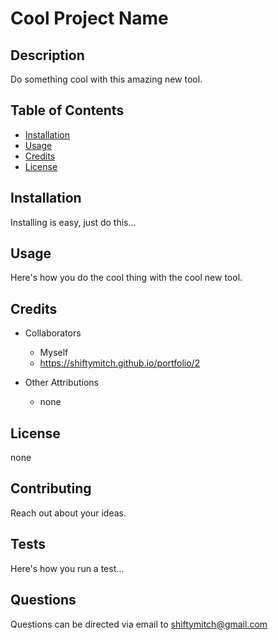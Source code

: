 
# Cool Project Name

## Description 
Do something cool with this amazing new tool.

## Table of Contents    
* [Installation](#installation)
* [Usage](#usage)
* [Credits](#credits)
* [License](#license)


## Installation
Installing is easy, just do this...

## Usage 
Here's how you do the cool thing with the cool new tool.


## Credits
* Collaborators
    * Myself
    * https://shiftymitch.github.io/portfolio/2

* Other Attributions
    * none 

## License
none 

## Contributing
Reach out about your ideas. 

## Tests
Here's how you run a test...

## Questions
Questions can be directed via email to shiftymitch@gmail.com

    